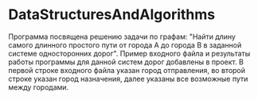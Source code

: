 # DataStructuresAndAlgorithms
Программа посвящена решению задачи по графам: "Найти длину самого длинного простого пути от города А до города B в заданной системе односторонних дорог".
Пример входного файла и результаты работы программы для данной систем дорог добавлены в проект.
В первой строке входного файла указан город отправления, во второй строке указан город назначения, далее указаны все возможные пути между городами.
